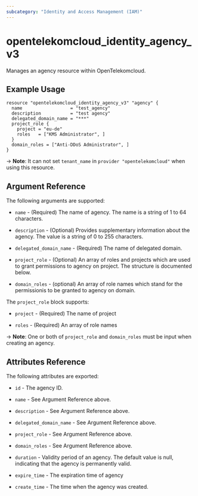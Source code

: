 ```yaml
---
subcategory: "Identity and Access Management (IAM)"
---
```


# opentelekomcloud_identity_agency_v3

Manages an agency resource within OpenTelekomcloud.

## Example Usage

```hcl
resource "opentelekomcloud_identity_agency_v3" "agency" {
  name                  = "test_agency"
  description           = "test agency"
  delegated_domain_name = "***"
  project_role {
    project = "eu-de"
    roles   = ["KMS Administrator", ]
  }
  domain_roles = ["Anti-DDoS Administrator", ]
}
```

-> **Note**: It can not set `tenant_name` in `provider "opentelekomcloud"` when using this resource.

## Argument Reference

The following arguments are supported:

* `name` - (Required) The name of agency. The name is a string of 1 to 64
  characters.

* `description` - (Optional) Provides supplementary information about the
  agency. The value is a string of 0 to 255 characters.

* `delegated_domain_name` - (Required) The name of delegated domain.

* `project_role` - (Optional) An array of roles and projects which are used to
  grant permissions to agency on project. The structure is documented below.

* `domain_roles` - (optional) An array of role names which stand for the
  permissionis to be granted to agency on domain.

The `project_role` block supports:

* `project` - (Required) The name of project

* `roles` - (Required) An array of role names

-> **Note**: One or both of `project_role` and `domain_roles` must be input when creating an agency.

## Attributes Reference

The following attributes are exported:

* `id` - The agency ID.

* `name` - See Argument Reference above.

* `description` - See Argument Reference above.

* `delegated_domain_name` - See Argument Reference above.

* `project_role` - See Argument Reference above.

* `domain_roles` - See Argument Reference above.

* `duration` - Validity period of an agency. The default value is null,
  indicating that the agency is permanently valid.

* `expire_time` - The expiration time of agency

* `create_time` - The time when the agency was created.
